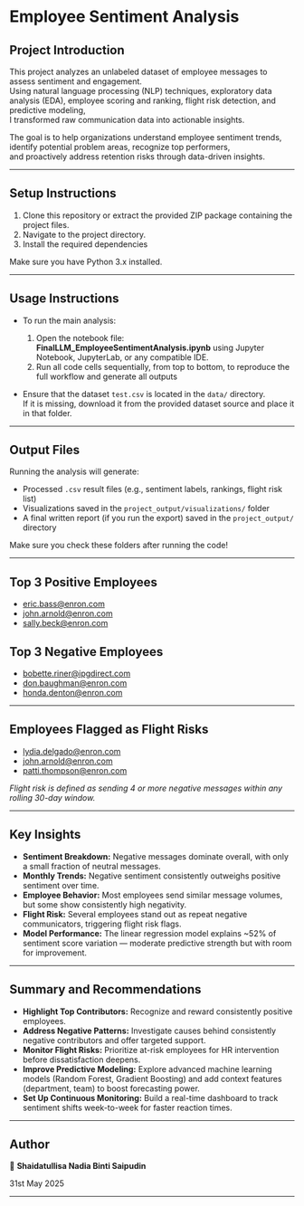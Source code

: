 # Employee Sentiment Analysis

## Project Introduction

This project analyzes an unlabeled dataset of employee messages to assess sentiment and engagement.  
Using natural language processing (NLP) techniques, exploratory data analysis (EDA), employee scoring and ranking, flight risk detection, and predictive modeling,  
I transformed raw communication data into actionable insights.

The goal is to help organizations understand employee sentiment trends, identify potential problem areas, recognize top performers,  
and proactively address retention risks through data-driven insights.

--- 

## Setup Instructions

1. Clone this repository or extract the provided ZIP package containing the project files.
2. Navigate to the project directory.
3. Install the required dependencies 

Make sure you have Python 3.x installed.

---

## Usage Instructions

- To run the main analysis:
  1. Open the notebook file: **FinalLLM_EmployeeSentimentAnalysis.ipynb** using Jupyter Notebook, JupyterLab, or any compatible IDE.
  2. Run all code cells sequentially, from top to bottom, to reproduce the full workflow and generate all outputs

- Ensure that the dataset `test.csv` is located in the `data/` directory.  
  If it is missing, download it from the provided dataset source and place it in that folder.

---

## Output Files

Running the analysis will generate:
- Processed `.csv` result files (e.g., sentiment labels, rankings, flight risk list)
- Visualizations saved in the `project_output/visualizations/` folder
- A final written report (if you run the export) saved in the `project_output/` directory

Make sure you check these folders after running the code!

---

## Top 3 Positive Employees 
- eric.bass@enron.com
- john.arnold@enron.com
- sally.beck@enron.com

## Top 3 Negative Employees 
- bobette.riner@ipgdirect.com
- don.baughman@enron.com
- honda.denton@enron.com

---

## Employees Flagged as Flight Risks
- lydia.delgado@enron.com
- john.arnold@enron.com
- patti.thompson@enron.com

*Flight risk is defined as sending 4 or more negative messages within any rolling 30-day window.*

---

## Key Insights

- **Sentiment Breakdown:** Negative messages dominate overall, with only a small fraction of neutral messages.
- **Monthly Trends:** Negative sentiment consistently outweighs positive sentiment over time.
- **Employee Behavior:** Most employees send similar message volumes, but some show consistently high negativity.
- **Flight Risk:** Several employees stand out as repeat negative communicators, triggering flight risk flags.
- **Model Performance:** The linear regression model explains ~52% of sentiment score variation — moderate predictive strength but with room for improvement.

---

## Summary and Recommendations

- **Highlight Top Contributors:** Recognize and reward consistently positive employees.
- **Address Negative Patterns:** Investigate causes behind consistently negative contributors and offer targeted support.
- **Monitor Flight Risks:** Prioritize at-risk employees for HR intervention before dissatisfaction deepens.
- **Improve Predictive Modeling:** Explore advanced machine learning models (Random Forest, Gradient Boosting) and add context features (department, team) to boost forecasting power.
- **Set Up Continuous Monitoring:** Build a real-time dashboard to track sentiment shifts week-to-week for faster reaction times.

---

## Author

👤 **Shaidatullisa Nadia Binti Saipudin**

31st May 2025

---

